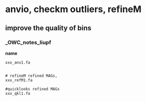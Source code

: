 # anvio, checkm outliers, refineM 
## improve the quality of bins
### _OWC_notes_liupf

**name**
```# anvio refined MAGs, 
xxx_anv1.fa 


# refineM refined MAGs, 
xxx_refM1.fa

#quicklooks refined MAGs
xxx_qkl1.fa

```
